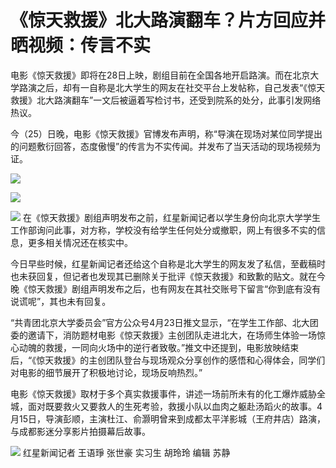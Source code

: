 # 《惊天救援》北大路演翻车？片方回应并晒视频：传言不实

电影《惊天救援》即将在28日上映，剧组目前在全国各地开启路演。而在北京大学路演之后，却有一自称是北大学生的网友在社交平台上发帖称，自己发表“《惊天救援》北大路演翻车”一文后被逼着写检讨书，还受到院系的处分，此事引发网络热议。

今（25）日晚，电影《惊天救援》官博发布声明，称“导演在现场对某位同学提出的问题敷衍回答，态度傲慢”的传言为不实传闻。并发布了当天活动的现场视频为证。

![](https://inews.gtimg.com/om_bt/Ob3kbaTj7Dxe8lrBorVm5_-dcCwDFw6QAxwYiakUaPQ0QAA/1000)

![](https://inews.gtimg.com/om_bt/OZgRs8eYZQjwkXChgsjdoyKVX0Fz8Hn0xxG9OVX-Y2a4YAA/1000)

![](https://inews.gtimg.com/om_bt/ON09lEfBTpORDT052jfPTG4EQl4t1hyjDMrlquIgPz0jEAA/1000)
在《惊天救援》剧组声明发布之前，红星新闻记者以学生身份向北京大学学生工作部询问此事，对方称，学校没有给学生任何处分或撤职，网上有很多不实的信息，更多相关情况还在核实中。

今日早些时候，红星新闻记者还给这个自称是北大学生的网友发了私信，至截稿时也未获回复，但记者也发现其已删除关于批评《惊天救援》和致歉的贴文。就在今晚《惊天救援》剧组声明发布之后，也有网友在其社交账号下留言“你到底有没有说谎呢”，其也未有回复。

“共青团北京大学委员会”官方公众号4月23日推文显示，“在学生工作部、北大团委的邀请下，消防题材电影《惊天救援》主创团队走进北大，在场师生体验一场惊心动魄的救援，一同向火场中的逆行者致敬。”推文中还提到，电影放映结束后，“《惊天救援》的主创团队登台与现场观众分享创作的感悟和心得体会，同学们对电影的细节展开了积极地讨论，现场反响热烈。”

电影《惊天救援》取材于多个真实救援事件，讲述一场前所未有的化工爆炸威胁全城，面对既要救火又要救人的生死考验，救援小队以血肉之躯赴汤蹈火的故事。4月15日，导演彭顺，主演杜江、俞灏明曾来到成都太平洋影城（王府井店）路演，与成都影迷分享影片拍摄幕后故事。

![](https://inews.gtimg.com/om_bt/OBwEl-Vc7TjlxdnSPvMi8l2_0pgK8nCwsciWoI6wZhhBEAA/1000)
红星新闻记者 王语琤 张世豪 实习生 胡玲玲 编辑 苏静

